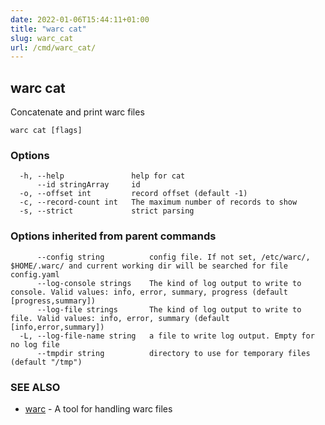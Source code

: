 ```yaml
---
date: 2022-01-06T15:44:11+01:00
title: "warc cat"
slug: warc_cat
url: /cmd/warc_cat/
---
```

## warc cat

Concatenate and print warc files

```
warc cat [flags]
```

### Options

```
  -h, --help               help for cat
      --id stringArray     id
  -o, --offset int         record offset (default -1)
  -c, --record-count int   The maximum number of records to show
  -s, --strict             strict parsing
```

### Options inherited from parent commands

```
      --config string          config file. If not set, /etc/warc/, $HOME/.warc/ and current working dir will be searched for file config.yaml
      --log-console strings    The kind of log output to write to console. Valid values: info, error, summary, progress (default [progress,summary])
      --log-file strings       The kind of log output to write to file. Valid values: info, error, summary (default [info,error,summary])
  -L, --log-file-name string   a file to write log output. Empty for no log file
      --tmpdir string          directory to use for temporary files (default "/tmp")
```

### SEE ALSO

* [warc](../warc/)	 - A tool for handling warc files

